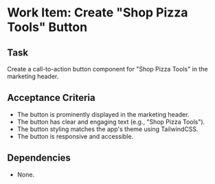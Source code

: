 # Work Item: Create "Shop Pizza Tools" Button

## Task
Create a call-to-action button component for "Shop Pizza Tools" in the marketing header.

## Acceptance Criteria
- The button is prominently displayed in the marketing header.
- The button has clear and engaging text (e.g., "Shop Pizza Tools").
- The button styling matches the app's theme using TailwindCSS.
- The button is responsive and accessible.

## Dependencies
- None.